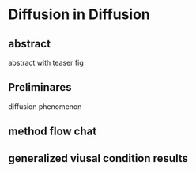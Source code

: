 # Diffusion in Diffusion

## abstract
abstract with teaser fig
## Preliminares
diffusion phenomenon
## method flow chat

## generalized viusal condition results